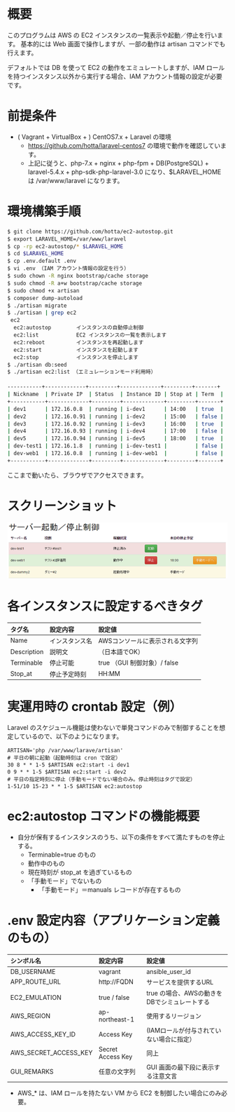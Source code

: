# 概要

このプログラムは AWS の EC2 インスタンスの一覧表示や起動／停止を行います。
基本的には Web 画面で操作しますが、一部の動作は artisan コマンドでも行えます。

デフォルトでは DB を使って EC2 の動作をエミュレートしますが、IAM ロールを持つインスタンス以外から実行する場合、IAM アカウント情報の設定が必要です。

# 前提条件

- ( Vagrant + VirtualBox + ) CentOS7.x + Laravel の環境
  - https://github.com/hotta/laravel-centos7 の環境で動作を確認しています。
  - 上記に従うと、php-7.x + nginx + php-fpm + DB(PostgreSQL) + laravel-5.4.x + php-sdk-php-laravel-3.0 になり、$LARAVEL_HOME は /var/www/laravel になります。

# 環境構築手順

```bash
$ git clone https://github.com/hotta/ec2-autostop.git
$ export LARAVEL_HOME=/var/www/laravel
$ cp -rp ec2-autostop/* $LARAVEL_HOME
$ cd $LARAVEL_HOME
$ cp .env.default .env
$ vi .env （IAM アカウント情報の設定を行う）
$ sudo chown -R nginx bootstrap/cache storage
$ sudo chmod -R a+w bootstrap/cache storage
$ sudo chmod +x artisan
$ composer dump-autoload
$ ./artisan migrate
$ ./artisan | grep ec2
 ec2
  ec2:autostop        インスタンスの自動停止制御
  ec2:list            EC2 インスタンスの一覧を表示します
  ec2:reboot          インスタンスを再起動します
  ec2:start           インスタンスを起動します
  ec2:stop            インスタンスを停止します
$ ./artisan db:seed
$ ./artisan ec2:list （エミュレーションモード利用時）

-----------+-------------+---------+-------------+---------+-------+
| Nickname  | Private IP  | Status  | Instance ID | Stop at | Term  |
+-----------+-------------+---------+-------------+---------+-------+
| dev1      | 172.16.0.8  | running | i-dev1      | 14:00   | true  |
| dev2      | 172.16.0.91 | running | i-dev2      | 15:00   | false |
| dev3      | 172.16.0.92 | running | i-dev3      | 16:00   | true  |
| dev4      | 172.16.0.93 | running | i-dev4      | 17:00   | false |
| dev5      | 172.16.0.94 | running | i-dev5      | 18:00   | true  |
| dev-test1 | 172.16.1.8  | running | i-dev-test1 |         | false |
| dev-web1  | 172.16.0.8  | running | i-dev-web1  |         | false |
+-----------+-------------+---------+-------------+---------+-------+
```

ここまで動いたら、ブラウザでアクセスできます。

# スクリーンショット

![Screenshot](https://github.com/hotta/images/blob/master/svrctl-screenshot.png?raw=true)


# 各インスタンスに設定するべきタグ

| タグ名      | 設定内容        | 設定値                          |
|:------------|:----------------|:--------------------------------|
| Name        | インスタンス名  | AWSコンソールに表示される文字列 | 
| Description | 説明文          | （日本語でOK）                  | 
| Terminable  | 停止可能        | true （GUI 制御対象）/ false    | 
| Stop_at     | 停止予定時刻    | HH:MM                           | 

# 実運用時の crontab 設定（例）

Laravel のスケジュール機能は使わないで単発コマンドのみで制御することを想定しているので、以下のようになります。

```crontab
ARTISAN='php /var/www/larave/artisan'
# 平日の朝に起動（起動時刻は cron で設定）
30 8 * * 1-5 $ARTISAN ec2:start -i dev1
0 9 * * 1-5 $ARTISAN ec2:start -i dev2
# 平日の指定時刻に停止（手動モードでない場合のみ。停止時刻はタグで設定）
1-51/10 15-23 * * 1-5 $ARTISAN ec2:autostop
```

# ec2:autostop コマンドの機能概要

- 自分が保有するインスタンスのうち、以下の条件をすべて満たすものを停止する。
  - Terminable=true のもの
  - 動作中のもの
  - 現在時刻が stop_at を過ぎているもの
  - 「手動モード」でないもの
    - 「手動モード」＝manuals レコードが存在するもの

# .env 設定内容（アプリケーション定義のもの）

| シンボル名            | 設定内容          | 設定値                                      |
|:----------------------|:------------------|:--------------------------------------------|
| DB_USERNAME  	        | vagrant           | ansible_user_id                             | 
| APP_ROUTE_URL	        | http://FQDN       | サービスを提供するURL                       | 
| EC2_EMULATION          | true / false      | true の場合、AWSの動きをDBでシミュレートする| 
| AWS_REGION            | ap-northeast-1    | 使用するリージョン                          | 
| AWS_ACCESS_KEY_ID     | Access Key        | (IAMロールが付与されていない場合に指定）    | 
| AWS_SECRET_ACCESS_KEY | Secret Access Key | 同上                                        | 
| GUI_REMARKS           | 任意の文字列      | GUI 画面の最下段に表示する注意文言          | 

- AWS_* は、IAM ロールを持たない VM から EC2 を制御したい場合にのみ必要。
